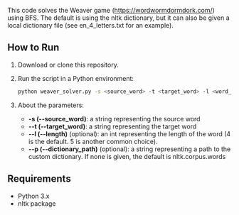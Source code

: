 This code solves the Weaver game (https://wordwormdormdork.com/) using BFS.
The default is using the nltk dictionary, but it can also be given a local dictionary file (see en_4_letters.txt for an example).

## How to Run

1. Download or clone this repository.
2. Run the script in a Python environment:
   
   ```bash
   python weaver_solver.py -s <source_word> -t <target_word> -l <word_length> -p <custom_dict_path>
4. About the parameters:
    - **-s (--source_word)**: a string representing the source word
    - **--t (--target_word)**: a string representing the target word
    - **--l (--length)** (optional): an int representing the length of the word (4 is the default. 5 is another common choice).
    - **--p (--dictionary_path)** (optional): a string representing a path to the custom dictionary. If none is given, the default is nltk.corpus.words   

   
## Requirements
- Python 3.x
- nltk package
